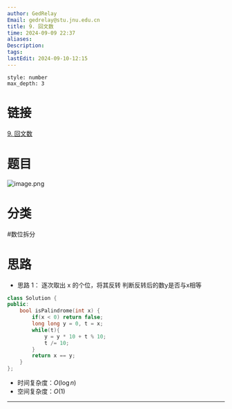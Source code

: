 ```yaml
---
author: GedRelay
Email: gedrelay@stu.jnu.edu.cn
title: 9. 回文数
time: 2024-09-09 22:37
aliases: 
Description: 
tags: 
lastEdit: 2024-09-10-12:15
---
```


```toc
style: number
max_depth: 3
```

# 链接
[9. 回文数](https://leetcode.cn/problems/palindrome-number/) 

# 题目
![image.png](https://ged-pic-bed.oss-cn-guangzhou.aliyuncs.com/img/202409092237103.png)


# 分类
#数位拆分

# 思路
- 思路 1：
逐次取出 x 的个位，将其反转
判断反转后的数y是否与x相等


```cpp
class Solution {
public:
    bool isPalindrome(int x) {
        if(x < 0) return false;
        long long y = 0, t = x;
        while(t){
            y = y * 10 + t % 10;
            t /= 10;
        }
        return x == y;
    }
};
```


- 时间复杂度：${O\left( \log n \right)  }$ 
- 空间复杂度：${O\left( 1 \right)  }$ 


---

